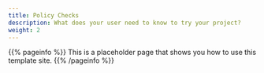 ```yaml
---
title: Policy Checks
description: What does your user need to know to try your project?
weight: 2
---
```


{{% pageinfo %}}
This is a placeholder page that shows you how to use this template site.
{{% /pageinfo %}}

